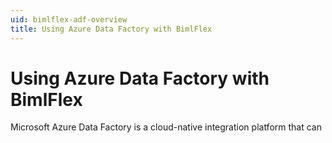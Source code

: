 ```yaml
---
uid: bimlflex-adf-overview
title: Using Azure Data Factory with BimlFlex
---
```

# Using Azure Data Factory with BimlFlex

Microsoft Azure Data Factory is a cloud-native integration platform that can 
